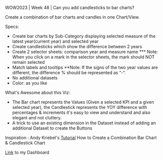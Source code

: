 WOW2023 | Week 48 | Can you add candlesticks to bar charts?


Create a combination of bar charts and candles in one Chart/View.

Specs:
* Create bar charts by Sub-Category displaying selected measure of the latest year(current year) and selected year
* Create candlesticks which show the difference between 2 years
* Create 2 selector sheets: comparison year and measure name
 *** Note: When you click on a mark in the selector sheets, the mark should NOT remain selected
* Match labels and tooltips
 **Note: If the signs of the two year values are different, the difference % should be represented as “-“.
* No additional datasets
* Color: as you like

What's Awesome about this Viz:
  * The Bar chart represents the Values (Given a selected KPI and a given selected year), the Candlestick represents the YOY difference with percentages & increments
  it's easy to view and understand and also elegant and not cluttery.
  *  A trick to use an existing dimension in the Dataset instead of adding an additional Dataset to create the Buttons

Inspiration : Andy Kriebel's [Tutorial](https://youtube.com/watch?v=PcHeWx4Yc3Q) How to Create a Combination Bar Chart & Candlestick Chart

[Link](https://public.tableau.com/app/profile/amira.salama/viz/WOW2023W48Canyouaddcandlestickstobarcharts_17018138263420/WOW2023W48Canyouaddcandlestickstobarcharts) to my Dashboard 
